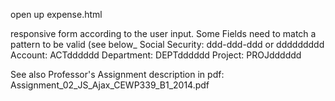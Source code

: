 open up expense.html

responsive form according to the user input. Some Fields need to match a pattern to be valid (see below_
Social Security: ddd-ddd-ddd or ddddddddd
Account: ACTdddddd
Department: DEPTdddddd
Project: PROJdddddd

See also Professor's Assignment description in pdf: Assignment_02_JS_Ajax_CEWP339_B1_2014.pdf

